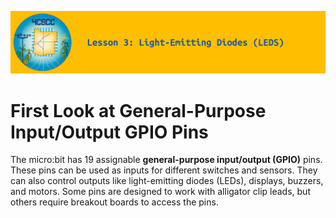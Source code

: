 ![header-lesson-03](assets/header-lesson-03.png)

# First Look at General-Purpose Input/Output GPIO Pins

The micro:bit has 19 assignable **general-purpose input/output (GPIO)** pins. These pins can be used as inputs for different switches and sensors. They can also control outputs like light-emitting diodes (LEDs), displays, buzzers, and motors. Some pins are designed to work with alligator clip leads, but others require breakout boards to access the pins.

